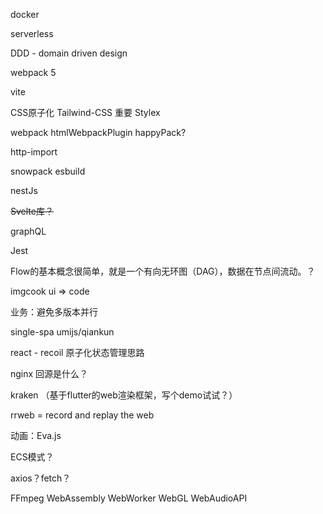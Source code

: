 docker

serverless

DDD - domain driven design

webpack 5

vite

CSS原子化
Tailwind-CSS 重要
Stylex 

webpack
htmlWebpackPlugin
happyPack?

http-import

snowpack
esbuild

nestJs

~~Svelte库？~~

graphQL

Jest

Flow的基本概念很简单，就是一个有向无环图（DAG），数据在节点间流动。？

imgcook ui => code


业务：避免多版本并行

single-spa
umijs/qiankun

react - recoil 原子化状态管理思路

nginx 回源是什么？

kraken （基于flutter的web渲染框架，写个demo试试？）

rrweb = record and replay the web

动画：Eva.js

ECS模式？

axios？fetch？

FFmpeg WebAssembly WebWorker WebGL WebAudioAPI
